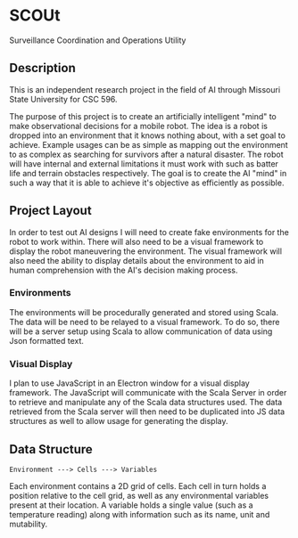 # SCOUt
Surveillance Coordination and Operations Utility

## Description
This is an independent research project in the field of AI through Missouri State University for CSC 596.

The purpose of this project is to create an artificially intelligent "mind" to make observational decisions for a mobile robot. The idea is a robot is dropped into an environment that it knows nothing about, with a set goal to achieve. Example usages can be as simple as mapping out the environment to as complex as searching for survivors after a natural disaster. The robot will have internal and external limitations it must work with such as batter life and terrain obstacles respectively. The goal is to create the AI "mind" in such a way that it is able to achieve it's objective as efficiently as possible.

## Project Layout
In order to test out AI designs I will need to create fake environments for the robot to work within. There will also need to be a visual framework to display the robot maneuvering the environment. The visual framework will also need the ability to display details about the environment to aid in human comprehension with the AI's decision making process.

### Environments
The environments will be procedurally generated and stored using Scala. The data will be need to be relayed to a visual framework. To do so, there will be a server setup using Scala to allow communication of data using Json formatted text.

### Visual Display
I plan to use JavaScript in an Electron window for a visual display framework. The JavaScript will communicate with the Scala Server in order to retrieve and manipulate any of the Scala data structures used. The data retrieved from the Scala server will then need to be duplicated into JS data structures as well to allow usage for generating the display.

## Data Structure

```
Environment ---> Cells ---> Variables
```
Each environment contains a 2D grid of cells. Each cell in turn holds a position relative to the cell grid, as well as any environmental variables present at their location. A variable holds a single value (such as a temperature reading) along with information such as its name, unit and mutability.
